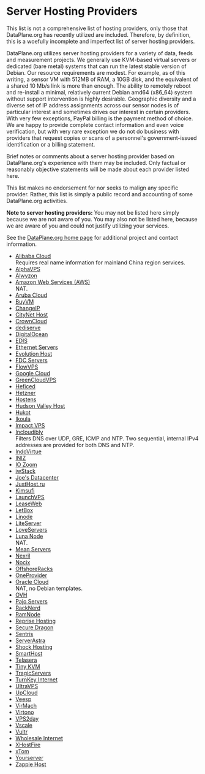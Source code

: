 # Server Hosting Providers

This list is not a comprehensive list of hosting providers, only those
that DataPlane.org has recently utilized are included.  Therefore, by
definition, this is a woefully incomplete and imperfect list of server
hosting providers.

DataPlane.org utilizes server hosting providers for a variety of data,
feeds and measurement projects.  We generally use KVM-based virtual
servers or dedicated (bare metal) systems that can run the latest stable
version of Debian.  Our resource requirements are modest.  For example,
as of this writing, a sensor VM with 512MB of RAM, a 10GB disk, and the
equivalent of a shared 10 Mb/s link is more than enough.  The ability to
remotely reboot and re-install a minimal, relatively current Debian
amd64 (x86_64) system without support intervention is highly desirable.
Geographic diversity and a diverse set of IP address assignments across
our sensor nodes is of particular interest and sometimes drives our
interest in certain providers.  With very few exceptions, PayPal billing
is the payment method of choice.  We are happy to provide complete
contact information and even voice verification, but with very rare
exception we do not do business with providers that request copies or
scans of a personnel's government-issued identification or a billing
statement.

Brief notes or comments about a server hosting provider based on
DataPlane.org's experience with them may be included.  Only factual or
reasonably objective statements will be made about each provider listed
here.

This list makes no endorsement for nor seeks to malign any specific
provider.  Rather, this list is simply a public record and accounting of
some DataPlane.org activities.

**Note to server hosting providers:** You may not be listed here simply
because we are not aware of you.  You may also not be listed here,
because we are aware of you and could not justify utilizing your
services.

See the [DataPlane.org home page](https://dataplane.org) for additional
project and contact information.

*   [Alibaba Cloud](https://intl.aliyun.com)  
    Requires real name information for mainland China region services.
*   [AlphaVPS](https://alphavps.bg)
*   [Alwyzon](https://www.alwyzon.com)
*   [Amazon Web Services (AWS)](https://aws.amazon.com)  
    NAT.
*   [Aruba Cloud](https://www.arubacloud.com)
*   [BuyVM](https://buyvm.net)
*   [ChangeIP](https://www.changeip.com)
*   [CityNet Host](https://www.citynethost.com)
*   [CrownCloud](http://crowncloud.net)
*   [dediserve](https://www.dediserve.com)
*   [DigitalOcean](https://www.digitalocean.com)
*   [EDIS](https://www.edis.at)
*   [Ethernet Servers](https://www.ethernetservers.com)
*   [Evolution Host](https://evolution-host.com)
*   [FDC Servers](https://www.fdcservers.net)
*   [FlowVPS](https://flowvps.com)
*   [Google Cloud](https://cloud.google.com/)
*   [GreenCloudVPS](https://greencloudvps.com)
*   [Heficed](https://www.heficed.com)
*   [Hetzner](https://www.hetzner.com)
*   [Hostens](https://www.hostens.com)
*   [Hudson Valley Host](https://www.hudsonvalleyhost.com)
*   [Hukot](http://hukot.cz)
*   [Ikoula](https://www.ikoula.com)
*   [Impact VPS](http://impactvps.com)
*   [Incloudibly](https://incloudibly.net)  
    Filters DNS over UDP, GRE, ICMP and NTP.  Two sequential, internal
    IPv4 addresses are provided for both DNS and NTP.
*   [IndoVirtue](https://indovirtue.com)
*   [INIZ](https://iniz.com)
*   [IO Zoom](https://www.iozoom.com)
*   [iwStack](http://iwstack.com)
*   [Joe's Datacenter](https://joesdatacenter.com)
*   [JustHost.ru](https://justhost.ru)
*   [Kimsufi](https://www.kimsufi.com)
*   [LaunchVPS](https://launchvps.com)
*   [LeaseWeb](https://www.leaseweb.com)
*   [LetBox](http://letbox.com)
*   [Linode](https://www.linode.com)
*   [LiteServer](https://www.liteserver.nl)
*   [LoveServers](https://loveservers.com)
*   [Luna Node](https://lunanode.com)   
    NAT.
*   [Mean Servers](https://www.meanservers.com)
*   [Nexril](//nexril.net)
*   [Nocix](https://www.nocix.net)
*   [OffshoreRacks](https://www.offshoreracks.com)
*   [OneProvider](http://oneprovider.com)
*   [Oracle Cloud](https://cloud.oracle.com)  
    NAT, no Debian templates.
*   [OVH](https://www.ovh.com)
*   [Pajo Servers](https://pajo-servers.com)
*   [RackNerd](https://racknerd.com)
*   [RamNode](https://ramnode.com)
*   [Reprise Hosting](https://www.reprisehosting.com)
*   [Secure Dragon](https://securedragon.net)
*   [Sentris](http://sentris.com)
*   [ServerAstra](https://serverastra.com)
*   [Shock Hosting](https://shockhosting.net)
*   [SmartHost](https://smarthost.net)
*   [Telasera](https://www.telasera.com)
*   [Tiny KVM](http://tinykvm.com)
*   [TragicServers](https://tragicservers.com)
*   [TurnKey Internet](https://turnkeyinternet.net)
*   [UltraVPS](http://www.ultravps.eu)
*   [UpCloud](https://upcloud.com)
*   [Veesp](https://veesp.com)
*   [VirMach](https://virmach.com)
*   [Virtono](https://www.virtono.com)
*   [VPS2day](https://www.vps2day.com)
*   [Vscale](https://vscale.io)
*   [Vultr](https://www.vultr.com)
*   [Wholesale Internet](https://www.wholesaleinternet.net)
*   [XHostFire](https://www.xhostfire.com)
*   [xTom](https://xtom.com)
*   [Yourserver](https://www.yourserver.se)
*   [Zappie Host](https://zappiehost.com/)
